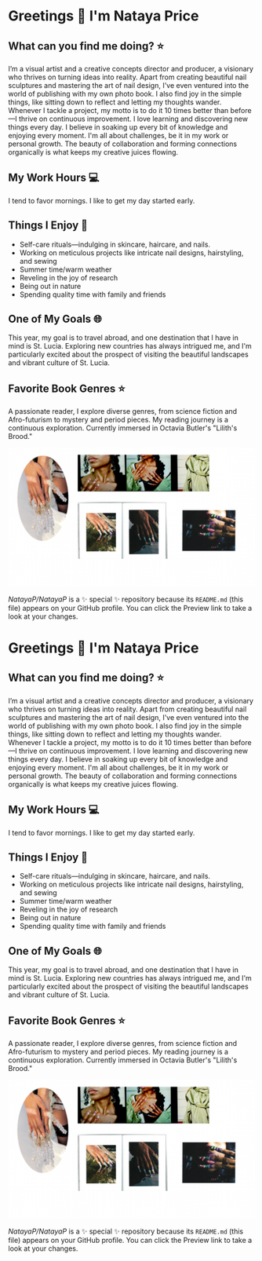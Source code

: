 # Greetings 🌸 I'm Nataya Price 

## What can you find me doing? ⭐
I’m a visual artist and a creative concepts director and producer, a visionary who thrives on turning ideas into reality. Apart from creating beautiful nail sculptures and mastering the art of nail design, I've even ventured into the world of publishing with my own photo book. I also find joy in the simple things, like sitting down to reflect and letting my thoughts wander. Whenever I tackle a project, my motto is to do it 10 times better than before—I thrive on continuous improvement. I love learning and discovering new things every day. I believe in soaking up every bit of knowledge and enjoying every moment. I'm all about challenges, be it in my work or personal growth. The beauty of collaboration and forming connections organically is what keeps my creative juices flowing. 

## My Work Hours 💻
I tend to favor mornings. I like to get my day started early. 

## Things I Enjoy 💌
* Self-care rituals—indulging in skincare, haircare, and nails. 
* Working on meticulous projects like intricate nail designs, hairstyling, and sewing 
* Summer time/warm weather
* Reveling in the joy of research 
* Being out in nature 
* Spending quality time with family and friends 

## One of My Goals 🌐

This year, my goal is to travel abroad, and one destination that I have in mind is St. Lucia. Exploring new countries has always intrigued me, and I'm particularly excited about the prospect of visiting the beautiful landscapes and vibrant culture of St. Lucia.

## Favorite Book Genres ⭐
A passionate reader, I explore diverse genres, from science fiction and Afro-futurism to mystery and period pieces. My reading journey is a continuous exploration. Currently immersed in Octavia Butler's "Lilith's Brood."

![My Photo](assets/Photo1.png)

*NatayaP/NatayaP* is a ✨ special ✨ repository because its `README.md` (this file) appears on your GitHub profile.
You can click the Preview link to take a look at your changes.



# Greetings 🌸 I'm Nataya Price 

## What can you find me doing? ⭐
I’m a visual artist and a creative concepts director and producer, a visionary who thrives on turning ideas into reality. Apart from creating beautiful nail sculptures and mastering the art of nail design, I've even ventured into the world of publishing with my own photo book. I also find joy in the simple things, like sitting down to reflect and letting my thoughts wander. Whenever I tackle a project, my motto is to do it 10 times better than before—I thrive on continuous improvement. I love learning and discovering new things every day. I believe in soaking up every bit of knowledge and enjoying every moment. I'm all about challenges, be it in my work or personal growth. The beauty of collaboration and forming connections organically is what keeps my creative juices flowing. 

## My Work Hours 💻
I tend to favor mornings. I like to get my day started early. 

## Things I Enjoy 💌
* Self-care rituals—indulging in skincare, haircare, and nails. 
* Working on meticulous projects like intricate nail designs, hairstyling, and sewing 
* Summer time/warm weather
* Reveling in the joy of research 
* Being out in nature 
* Spending quality time with family and friends 

## One of My Goals 🌐

This year, my goal is to travel abroad, and one destination that I have in mind is St. Lucia. Exploring new countries has always intrigued me, and I'm particularly excited about the prospect of visiting the beautiful landscapes and vibrant culture of St. Lucia.

## Favorite Book Genres ⭐
A passionate reader, I explore diverse genres, from science fiction and Afro-futurism to mystery and period pieces. My reading journey is a continuous exploration. Currently immersed in Octavia Butler's "Lilith's Brood."

![My Photo](/lesson_00/natayaprice/assets/Photo1.png)

*NatayaP/NatayaP* is a ✨ special ✨ repository because its `README.md` (this file) appears on your GitHub profile.
You can click the Preview link to take a look at your changes.





